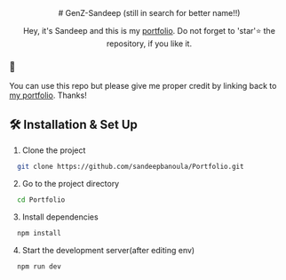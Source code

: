 <div align="center">
  # GenZ-Sandeep (still in search for better name!!)

  Hey, it's Sandeep and this is my <a href="https://sandeepbanoula.github.io/Portfolio/" target="_blank">portfolio</a>.  Do not forget to 'star'⭐ the repository, if you like it. 
</div>

### 🎉
You can use this repo but please give me proper credit by linking back to <a href="https://sandeepbanoula.github.io/Portfolio/" target="_blank">my portfolio</a>. Thanks!

## 🛠 Installation & Set Up

1. Clone the project

```bash
  git clone https://github.com/sandeepbanoula/Portfolio.git
```

2. Go to the project directory

```bash
  cd Portfolio
```

3. Install dependencies

```bash
  npm install
```

4. Start the development server(after editing env)

```bash
  npm run dev
```
